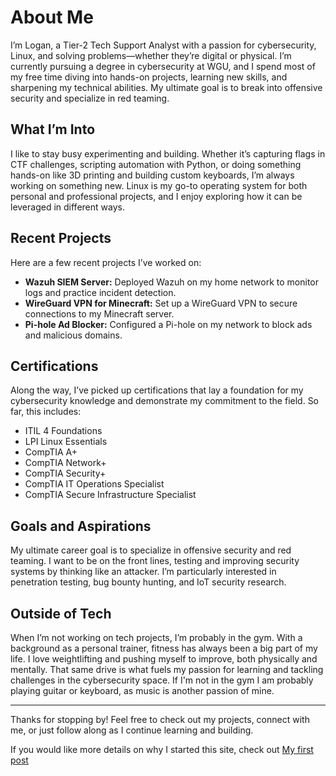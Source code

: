 # About Me

I’m Logan, a Tier-2 Tech Support Analyst with a passion for cybersecurity, Linux, and solving problems—whether they’re digital or physical. I’m currently pursuing a degree in cybersecurity at WGU, and I spend most of my free time diving into hands-on projects, learning new skills, and sharpening my technical abilities. My ultimate goal is to break into offensive security and specialize in red teaming.

## What I’m Into
I like to stay busy experimenting and building. Whether it’s capturing flags in CTF challenges, scripting automation with Python, or doing something hands-on like 3D printing and building custom keyboards, I’m always working on something new. Linux is my go-to operating system for both personal and professional projects, and I enjoy exploring how it can be leveraged in different ways.

## Recent Projects
Here are a few recent projects I’ve worked on:
- **Wazuh SIEM Server:** Deployed Wazuh on my home network to monitor logs and practice incident detection.
- **WireGuard VPN for Minecraft:** Set up a WireGuard VPN to secure connections to my Minecraft server.
- **Pi-hole Ad Blocker:** Configured a Pi-hole on my network to block ads and malicious domains.


## Certifications
Along the way, I’ve picked up certifications that lay a foundation for my cybersecurity knowledge and demonstrate my commitment to the field. 
So far, this includes:
- ITIL 4 Foundations
- LPI Linux Essentials
- CompTIA A+
- CompTIA Network+
- CompTIA Security+
- CompTIA IT Operations Specialist
- CompTIA Secure Infrastructure Specialist

## Goals and Aspirations
My ultimate career goal is to specialize in offensive security and red teaming. I want to be on the front lines, testing and improving security systems by thinking like an attacker. I’m particularly interested in penetration testing, bug bounty hunting, and IoT security research.

## Outside of Tech
When I’m not working on tech projects, I’m probably in the gym. With a background as a personal trainer, fitness has always been a big part of my life. I love weightlifting and pushing myself to improve, both physically and mentally. That same drive is what fuels my passion for learning and tackling challenges in the cybersecurity space. If I'm not in the gym I am probably playing guitar or keyboard, as music is another passion of mine.

---

Thanks for stopping by! Feel free to check out my projects, connect with me, or just follow along as I continue learning and building.

If you would like more details on why I started this site, check out [My first post](/posts/my-first-post/) 

